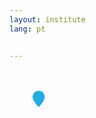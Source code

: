```yaml
---
layout: institute
lang: pt


---
```


<g id='colabs-c7' transform="translate(775 207)">
    <a href="{{site.baseurl}}{{page.dir}}{{page.name | remove: '.md'}}.html" class="">
    <svg fill="#27aae1"  stroke="#fff" stroke-width='0.3' xmlns="http://www.w3.org/2000/svg" width="100" height="100" viewBox="-20 -20 60 60">
    <path  class='pin-map' d="M8 16s6-5.686 6-10A6 6 0 0 0 2 6c0 4.314 6 10 6 10m"/>
    </svg>
    </a>
</g>
